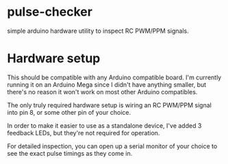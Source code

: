 # pulse-checker
simple arduino hardware utility to inspect RC PWM/PPM signals.


# Hardware setup

This should be compatible with any Arduino compatible board. I'm currently running it on an Arduino Mega since I didn't have anything smaller, but there's no reason it won't work on most other Arduino compatibles.

The only truly required hardware setup is wiring an RC PWM/PPM signal into pin 8, or some other pin of your choice.

In order to make it easier to use as a standalone device, I've added 3 feedback LEDs, but they're not required for operation.

For detailed inspection, you can open up a serial monitor of your choice to see the exact pulse timings as they come in. 
